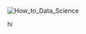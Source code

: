 
![How_to_Data_Science](https://github.com/user-attachments/assets/76320aa4-d120-4fb4-a99f-05bce13dedec)

hi


